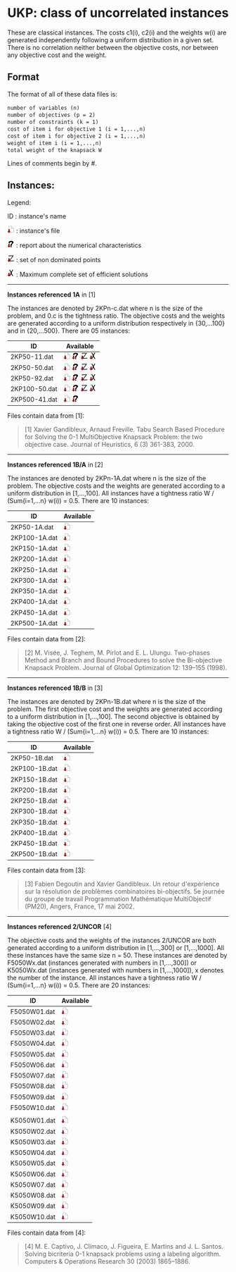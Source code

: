 # UKP: class of uncorrelated instances 
These are classical instances. 
The costs c1(i), c2(i) and the weights w(i) are generated independently following a uniform distribution in a given set. 
There is no correlation neither between the objective costs, nor between any objective cost and the weight.

## Format
The format of all of these data files is:

    number of variables (n)
    number of objectives (p = 2)
    number of constraints (k = 1)
    cost of item i for objective 1 (i = 1,...,n)
    cost of item i for objective 2 (i = 1,...,n)
    weight of item i (i = 1,...,n)
    total weight of the knapsack W

Lines of comments begin by #.



## Instances:
 
Legend:

ID : instance's name

[![instance file](../img/icon/dl-instance.png "instance file")](instances/) : instance's file 

[![INFO file](../img/icon/dl-info.png "INFO file")](analyze/) : report about the numerical characteristics

[![Y_N file](../img/icon/dl-z.png "Y_N file")](Y/) : set of non dominated points

[![X_E_M file](../img/icon/dl-x.png "X_E_M file")](X/) : Maximum complete set of efficient solutions


***


**Instances referenced 1A** in [1]

The instances are denoted by 2KPn-c.dat where n is the size of the problem, and 0.c is the tightness ratio. 
The objective costs and the weights are generated according to a uniform distribution respectively in {30,...100} and in {20,...500}. 
There are 05 instances:

| ID            | Available | 
| ------------- | --------- |
| 2KP50-11.dat  | [![instance file](../img/icon/dl-instance.png "instance file")](instances/1A) [![INFO file](../img/icon/dl-info.png "INFO file")](analyze/)   [![Y_N file](./img/icon/dl-z.png "Y_N file")](Y/)  [![X_E_M file](./img/icon/dl-x.png "X_E_M file")](X/) |
| 2KP50-50.dat  | [![instance file](../img/icon/dl-instance.png "instance file")](instances/1A) [![INFO file](../img/icon/dl-info.png "INFO file")](analyze/)   [![Y_N file](./img/icon/dl-z.png "Y_N file")](Y/)  [![X_E_M file](./img/icon/dl-x.png "X_E_M file")](X/) |
| 2KP50-92.dat  | [![instance file](../img/icon/dl-instance.png "instance file")](instances/1A) [![INFO file](../img/icon/dl-info.png "INFO file")](analyze/)   [![Y_N file](./img/icon/dl-z.png "Y_N file")](Y/)  [![X_E_M file](./img/icon/dl-x.png "X_E_M file")](X/) |
| 2KP100-50.dat | [![instance file](../img/icon/dl-instance.png "instance file")](instances/1A) [![INFO file](../img/icon/dl-info.png "INFO file")](analyze/)   [![Y_N file](./img/icon/dl-z.png "Y_N file")](Y/)  [![X_E_M file](./img/icon/dl-x.png "X_E_M file")](X/) |   
| 2KP500-41.dat | [![instance file](../img/icon/dl-instance.png "instance file")](instances/1A) [![INFO file](../img/icon/dl-info.png "INFO file")](analyze/)  |

Files contain data from [1]:

> [1] Xavier Gandibleux, Arnaud Freville. Tabu Search Based Procedure for Solving the 0-1 MultiObjective Knapsack Problem: the two objective case. Journal of Heuristics, 6 (3) 361-383, 2000.


***


**Instances referenced 1B/A** in [2]

The instances are denoted by 2KPn-1A.dat where n is the size of the problem. 
The objective costs and the weights are generated according to a uniform distribution in [1,...,100]. 
All instances have a tightness ratio W / (Sum{i=1,...n} w(i)) = 0.5.
There are 10 instances:

| ID            | Available | 
| ------------- | --------- |
| 2KP50-1A.dat  | [![instance file](../img/icon/dl-instance.png "instance file")](instances/1B-A) |
| 2KP100-1A.dat | [![instance file](../img/icon/dl-instance.png "instance file")](instances/1B-A) |
| 2KP150-1A.dat | [![instance file](../img/icon/dl-instance.png "instance file")](instances/1B-A) |
| 2KP200-1A.dat | [![instance file](../img/icon/dl-instance.png "instance file")](instances/1B-A) |
| 2KP250-1A.dat | [![instance file](../img/icon/dl-instance.png "instance file")](instances/1B-A) |
| 2KP300-1A.dat | [![instance file](../img/icon/dl-instance.png "instance file")](instances/1B-A) |
| 2KP350-1A.dat | [![instance file](../img/icon/dl-instance.png "instance file")](instances/1B-A) |
| 2KP400-1A.dat | [![instance file](../img/icon/dl-instance.png "instance file")](instances/1B-A) |
| 2KP450-1A.dat | [![instance file](../img/icon/dl-instance.png "instance file")](instances/1B-A) |
| 2KP500-1A.dat | [![instance file](../img/icon/dl-instance.png "instance file")](instances/1B-A) |

Files contain data from [2]:

> [2] M. Visée, J. Teghem, M. Pirlot and E. L. Ulungu. Two-phases Method and Branch and Bound Procedures to solve the Bi-objective Knapsack Problem. Journal of Global Optimization 12: 139–155 (1998).


***


**Instances referenced 1B/B** in [3]

The instances are denoted by 2KPn-1B.dat where n is the size of the problem. 
The first objective cost and the weights are generated according to a uniform distribution in [1,...,100]. 
The second objective is obtained by taking the objective cost of the first one in reverse order. 
All instances have a tightness ratio W / (Sum{i=1,...n} w(i)) = 0.5.
There are 10 instances:

| ID            | Available | 
| ------------- | --------- |
| 2KP50-1B.dat  | [![instance file](../img/icon/dl-instance.png "instance file")](instances/1B-B) |   
| 2KP100-1B.dat | [![instance file](../img/icon/dl-instance.png "instance file")](instances/1B-B) | 
| 2KP150-1B.dat | [![instance file](../img/icon/dl-instance.png "instance file")](instances/1B-B) | 
| 2KP200-1B.dat | [![instance file](../img/icon/dl-instance.png "instance file")](instances/1B-B) | 
| 2KP250-1B.dat | [![instance file](../img/icon/dl-instance.png "instance file")](instances/1B-B) | 
| 2KP300-1B.dat | [![instance file](../img/icon/dl-instance.png "instance file")](instances/1B-B) | 
| 2KP350-1B.dat | [![instance file](../img/icon/dl-instance.png "instance file")](instances/1B-B) | 
| 2KP400-1B.dat | [![instance file](../img/icon/dl-instance.png "instance file")](instances/1B-B) | 
| 2KP450-1B.dat | [![instance file](../img/icon/dl-instance.png "instance file")](instances/1B-B) | 
| 2KP500-1B.dat | [![instance file](../img/icon/dl-instance.png "instance file")](instances/1B-B) | 

Files contain data from [3]:

> [3] Fabien Degoutin and Xavier Gandibleux. Un retour d'expérience sur la résolution de problèmes combinatoires bi-objectifs. 5e journée du groupe de travail Programmation Mathématique MultiObjectif (PM20), Angers, France, 17 mai 2002.

    
***


**Instances referenced 2/UNCOR** [4]    

The objective costs and the weights of the instances 2/UNCOR are both generated according to a uniform distribution in [1,...,300] or [1,...,1000]. 
All these instances have the same size n = 50. 
These instances are denoted by F5050Wx.dat (instances generated with numbers in [1,...,300]) or K5050Wx.dat (instances generated with numbers in [1,...,1000]), x denotes the number of the instance. 
All instances have a tightness ratio W / (Sum{i=1,...n} w(i)) = 0.5.
There are 20 instances:

| ID            | Available | 
| ------------- | --------- |
| F5050W01.dat  | [![instance file](../img/icon/dl-instance.png "instance file")](instances/2-UNCOR) | 
| F5050W02.dat  | [![instance file](../img/icon/dl-instance.png "instance file")](instances/2-UNCOR) |
| F5050W03.dat  | [![instance file](../img/icon/dl-instance.png "instance file")](instances/2-UNCOR) |
| F5050W04.dat  | [![instance file](../img/icon/dl-instance.png "instance file")](instances/2-UNCOR) |
| F5050W05.dat  | [![instance file](../img/icon/dl-instance.png "instance file")](instances/2-UNCOR) |
| F5050W06.dat  | [![instance file](../img/icon/dl-instance.png "instance file")](instances/2-UNCOR) |
| F5050W07.dat  | [![instance file](../img/icon/dl-instance.png "instance file")](instances/2-UNCOR) |
| F5050W08.dat  | [![instance file](../img/icon/dl-instance.png "instance file")](instances/2-UNCOR) |
| F5050W09.dat  | [![instance file](../img/icon/dl-instance.png "instance file")](instances/2-UNCOR) |
| F5050W10.dat  | [![instance file](../img/icon/dl-instance.png "instance file")](instances/2-UNCOR) |
|               | 
| K5050W01.dat  | [![instance file](../img/icon/dl-instance.png "instance file")](instances/2-UNCOR) |
| K5050W02.dat  | [![instance file](../img/icon/dl-instance.png "instance file")](instances/2-UNCOR) |
| K5050W03.dat  | [![instance file](../img/icon/dl-instance.png "instance file")](instances/2-UNCOR) |
| K5050W04.dat  | [![instance file](../img/icon/dl-instance.png "instance file")](instances/2-UNCOR) |
| K5050W05.dat  | [![instance file](../img/icon/dl-instance.png "instance file")](instances/2-UNCOR) |
| K5050W06.dat  | [![instance file](../img/icon/dl-instance.png "instance file")](instances/2-UNCOR) |
| K5050W07.dat  | [![instance file](../img/icon/dl-instance.png "instance file")](instances/2-UNCOR) |
| K5050W08.dat  | [![instance file](../img/icon/dl-instance.png "instance file")](instances/2-UNCOR) |
| K5050W09.dat  | [![instance file](../img/icon/dl-instance.png "instance file")](instances/2-UNCOR) |
| K5050W10.dat  | [![instance file](../img/icon/dl-instance.png "instance file")](instances/2-UNCOR) |
    
Files contain data from [4]:

> [4] M. E. Captivo, J. Clímaco, J. Figueira, E. Martins and J. L. Santos. Solving bicriteria 0-1 knapsack problems using a labeling algorithm. Computers & Operations Research 30 (2003) 1865–1886.

